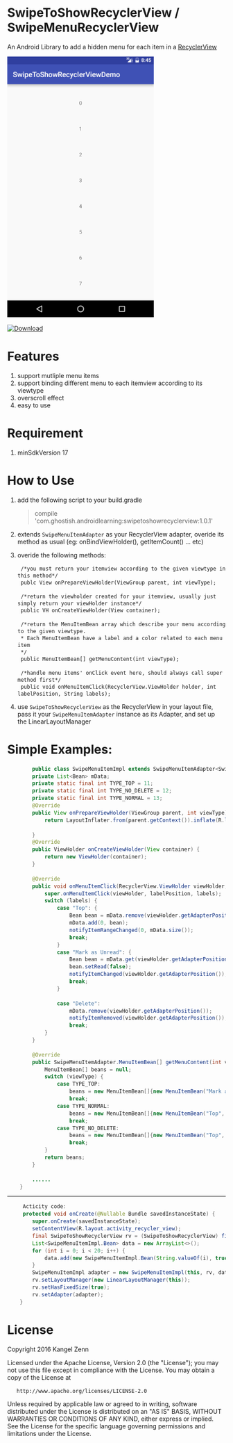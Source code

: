 # SwipeToShowRecyclerView / SwipeMenuRecyclerView

An Android Library to add a hidden menu for each item in a [RecyclerView](https://developer.android.com/reference/android/support/v7/recyclerview/package-summary.html)


<img src='./screenshot/demo.gif' height="600px"/>

[ ![Download](https://api.bintray.com/packages/ghostish/maven/SwipeToShowRecyclerView/images/download.svg) ](https://bintray.com/ghostish/maven/SwipeToShowRecyclerView/_latestVersion)

# Features

1. support mutliple menu items
2. support binding different menu to each itemview according to its viewtype
3. overscroll effect
4. easy to use

# Requirement

1. minSdkVersion 17

# How to Use

1. add the following script to your build.gradle
   >compile 'com.ghostish.androidlearning:swipetoshowrecyclerview:1.0.1'
 
2. extends `SwipeMenuItemAdapter` as your RecyclerView adapter, overide its method as usual 
(eg: onBindViewHolder(), getItemCount() ... etc)

3. overide the following methods:

        /*you must return your itemview according to the given viewtype in this method*/
        publc View onPrepareViewHolder(ViewGroup parent, int viewType);

        /*return the viewholder created for your itemview, usually just simply return your viewHolder instance*/ 
        public VH onCreateViewHolder(View container);

        /*return the MenuItemBean array which describe your menu according to the given viewtype.
        * Each MenuItemBean have a label and a color related to each menu item 
        */
        public MenuItemBean[] getMenuContent(int viewType);

        /*handle menu items' onClick event here, should always call super method first*/
        public void onMenuItemClick(RecyclerView.ViewHolder holder, int labelPosition, String labels); 

4. use `SwipeToShowRecyclerView` as the RecyclerView in your layout file, pass it your `SwipeMenuItemAdapter` instance
as its Adapter, and set up the LinearLayoutManager

# Simple Examples:
```java
        public class SwipeMenuItemImpl extends SwipeMenuItemAdapter<SwipeMenuItemImpl.ViewHolder> {
        private List<Bean> mData;
        private static final int TYPE_TOP = 11;
        private static final int TYPE_NO_DELETE = 12;
        private static final int TYPE_NORMAL = 13;
        @Override
        public View onPrepareViewHolder(ViewGroup parent, int viewType) {
            return LayoutInflater.from(parent.getContext()).inflate(R.layout.swipe_item_layout, parent, false);
    
        }
        @Override
        public ViewHolder onCreateViewHolder(View container) {
            return new ViewHolder(container);
        }
    
        @Override
        public void onMenuItemClick(RecyclerView.ViewHolder viewHolder, int labelPosition, String labels) {
            super.onMenuItemClick(viewHolder, labelPosition, labels);
            switch (labels) {
                case "Top": {
                    Bean bean = mData.remove(viewHolder.getAdapterPosition());
                    mData.add(0, bean);
                    notifyItemRangeChanged(0, mData.size());
                    break;
                }
                case "Mark as Unread": {
                    Bean bean = mData.get(viewHolder.getAdapterPosition());
                    bean.setRead(false);
                    notifyItemChanged(viewHolder.getAdapterPosition());
                    break;
                }
    
                case "Delete":
                    mData.remove(viewHolder.getAdapterPosition());
                    notifyItemRemoved(viewHolder.getAdapterPosition());
                    break;
            }
        }
    
        @Override
        public SwipeMenuItemAdapter.MenuItemBean[] getMenuContent(int viewType) {
            MenuItemBean[] beans = null;
            switch (viewType) {
                case TYPE_TOP:
                    beans = new MenuItemBean[]{new MenuItemBean("Mark as Unread", Color.parseColor("#FFB7B2B4")), new MenuItemBean("Delete", Color.RED)};
                    break;
                case TYPE_NORMAL:
                    beans = new MenuItemBean[]{new MenuItemBean("Top", Color.parseColor("#FFFF8C40")), new MenuItemBean("Mark as Unread",     Color.parseColor("#FFB7B2B4")), new MenuItemBean("Delete", Color.RED)};
                    break;
                case TYPE_NO_DELETE:
                    beans = new MenuItemBean[]{new MenuItemBean("Top", Color.parseColor("#FFFF8C40")), new MenuItemBean("Mark as Unread",     Color.parseColor("#FFB7B2B4"))};
                    break;
            }
            return beans;
        }
        
        ......
    }
```
 --------------------------------------
```java
     Acticity code: 
     protected void onCreate(@Nullable Bundle savedInstanceState) {
        super.onCreate(savedInstanceState);
        setContentView(R.layout.activity_recycler_view);
        final SwipeToShowRecyclerView rv = (SwipeToShowRecyclerView) findViewById(R.id.recycler_view);
        List<SwipeMenuItemImpl.Bean> data = new ArrayList<>();
        for (int i = 0; i < 20; i++) {
            data.add(new SwipeMenuItemImpl.Bean(String.valueOf(i), true));
        }
        SwipeMenuItemImpl adapter = new SwipeMenuItemImpl(this, rv, data);
        rv.setLayoutManager(new LinearLayoutManager(this));
        rv.setHasFixedSize(true);
        rv.setAdapter(adapter);
    }

```

# License

   Copyright 2016 Kangel Zenn

   Licensed under the Apache License, Version 2.0 (the "License");
   you may not use this file except in compliance with the License.
   You may obtain a copy of the License at

       http://www.apache.org/licenses/LICENSE-2.0

   Unless required by applicable law or agreed to in writing, software
   distributed under the License is distributed on an "AS IS" BASIS,
   WITHOUT WARRANTIES OR CONDITIONS OF ANY KIND, either express or implied.
   See the License for the specific language governing permissions and
   limitations under the License.

